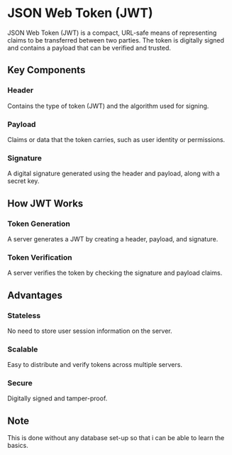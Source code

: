# JSON Web Token (JWT)

JSON Web Token (JWT) is a compact, URL-safe means of representing claims to be transferred between two parties. The token is digitally signed and contains a payload that can be verified and trusted.

## Key Components

### Header

Contains the type of token (JWT) and the algorithm used for signing.

### Payload

Claims or data that the token carries, such as user identity or permissions.

### Signature

A digital signature generated using the header and payload, along with a secret key.

## How JWT Works

### Token Generation

A server generates a JWT by creating a header, payload, and signature.

### Token Verification

A server verifies the token by checking the signature and payload claims.

## Advantages

### Stateless

No need to store user session information on the server.

### Scalable

Easy to distribute and verify tokens across multiple servers.

### Secure

Digitally signed and tamper-proof.

## Note

This is done without any database set-up so that i can be able to learn the basics.
